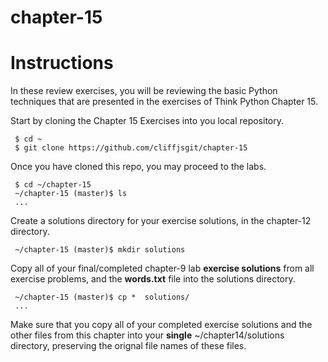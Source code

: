 # chapter-15
# Instructions

In these review exercises, you will be reviewing the basic Python techniques that are presented in the exercises of Think Python Chapter 15. 

Start by cloning the Chapter 15 Exercises into you local repository.
     
     $ cd ~
     $ git clone https://github.com/cliffjsgit/chapter-15
     

Once you have cloned this repo, you may proceed to the labs.
    
     $ cd ~/chapter-15
     ~/chapter-15 (master)$ ls
     ...

Create a solutions directory for your exercise solutions, in the chapter-12 directory.
      
     ~/chapter-15 (master)$ mkdir solutions
      
Copy all of your final/completed chapter-9 lab **exercise solutions** from all exercise 
problems, and the **words.txt** file into the solutions directory.  
    
     ~/chapter-15 (master)$ cp *  solutions/ 
     ...
    
Make sure that you copy all of your completed exercise solutions and the other files
from this chapter into your **single**  ~/chapter14/solutions directory, 
preserving the orignal file names of these files. 
